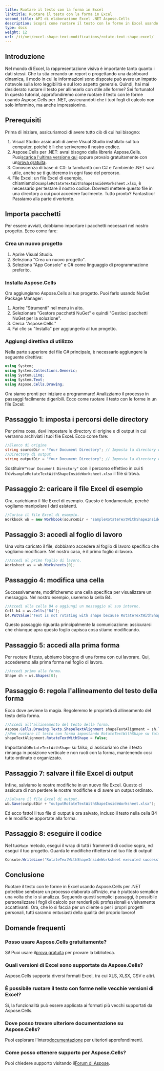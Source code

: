 ```yaml
---
title: Ruotare il testo con la forma in Excel
linktitle: Ruotare il testo con la forma in Excel
second_title: API di elaborazione Excel .NET Aspose.Cells
description: Scopri come ruotare il testo con le forme in Excel usando Aspose.Cells per .NET. Segui questa guida passo passo per una presentazione Excel perfetta.
type: docs
weight: 12
url: /it/net/excel-shape-text-modifications/rotate-text-shape-excel/
---
```

## Introduzione
Nel mondo di Excel, la rappresentazione visiva è importante tanto quanto i dati stessi. Che tu stia creando un report o progettando una dashboard dinamica, il modo in cui le informazioni sono disposte può avere un impatto notevole sulla loro leggibilità e sul loro aspetto generale. Quindi, hai mai desiderato ruotare il testo per allinearlo con stile alle forme? Sei fortunato! In questo tutorial, approfondiremo come ruotare il testo con le forme usando Aspose.Cells per .NET, assicurandoti che i tuoi fogli di calcolo non solo informino, ma anche impressionino.
## Prerequisiti
Prima di iniziare, assicuriamoci di avere tutto ciò di cui hai bisogno:
1. Visual Studio: assicurati di avere Visual Studio installato sul tuo computer, poiché è lì che scriveremo il nostro codice.
2.  Aspose.Cells per .NET: avrai bisogno della libreria Aspose.Cells. Puoi[scarica l'ultima versione qui](https://releases.aspose.com/cells/net/) oppure provalo gratuitamente con un[prova gratuita](https://releases.aspose.com/).
3. Conoscenza di base di C#: la familiarità con C# e l'ambiente .NET sarà utile, anche se ti guideremo in ogni fase del percorso.
4.  File Excel: un file Excel di esempio, chiamiamolo`sampleRotateTextWithShapeInsideWorksheet.xlsx`, è necessario per testare il nostro codice. Dovresti mettere questo file in una directory a cui puoi accedere facilmente.
Tutto pronto? Fantastico! Passiamo alla parte divertente.
## Importa pacchetti
Per essere avviati, dobbiamo importare i pacchetti necessari nel nostro progetto. Ecco come fare:
### Crea un nuovo progetto
1. Aprire Visual Studio.
2. Seleziona "Crea un nuovo progetto".
3. Seleziona "App Console" e C# come linguaggio di programmazione preferito.
### Installa Aspose.Cells
Ora aggiungiamo Aspose.Cells al tuo progetto. Puoi farlo usando NuGet Package Manager:
1. Aprire "Strumenti" nel menu in alto.
2. Selezionare "Gestore pacchetti NuGet" e quindi "Gestisci pacchetti NuGet per la soluzione".
3. Cerca "Aspose.Cells."
4. Fai clic su "Installa" per aggiungerlo al tuo progetto.
### Aggiungi direttiva di utilizzo
Nella parte superiore del file C# principale, è necessario aggiungere la seguente direttiva:
```csharp
using System;
using System.Collections.Generic;
using System.Linq;
using System.Text;
using Aspose.Cells.Drawing;
```
Ora siamo pronti per iniziare a programmare!
Analizziamo il processo in passaggi facilmente digeribili. Ecco come ruotare il testo con le forme in un file Excel:
## Passaggio 1: imposta i percorsi delle directory
Per prima cosa, devi impostare le directory di origine e di output in cui verranno archiviati i tuoi file Excel. Ecco come fare:
```csharp
//Elenco di origine
string sourceDir = "Your Document Directory"; // Imposta la directory dei tuoi documenti
//Directory di output
string outputDir = "Your Document Directory"; // Imposta la directory di output
```
 Sostituire`"Your Document Directory"` con il percorso effettivo in cui ti trovi`sampleRotateTextWithShapeInsideWorksheet.xlsx` il file si trova.
## Passaggio 2: caricare il file Excel di esempio
Ora, carichiamo il file Excel di esempio. Questo è fondamentale, perché vogliamo manipolare i dati esistenti.
```csharp
//Carica il file Excel di esempio.
Workbook wb = new Workbook(sourceDir + "sampleRotateTextWithShapeInsideWorksheet.xlsx");
```
## Passaggio 3: accedi al foglio di lavoro
Una volta caricato il file, dobbiamo accedere al foglio di lavoro specifico che vogliamo modificare. Nel nostro caso, è il primo foglio di lavoro.
```csharp
//Accedi al primo foglio di lavoro.
Worksheet ws = wb.Worksheets[0];
```
## Passaggio 4: modifica una cella
Successivamente, modificheremo una cella specifica per visualizzare un messaggio. Nel nostro esempio, useremo la cella B4.
```csharp
//Accedi alla cella B4 e aggiungi un messaggio al suo interno.
Cell b4 = ws.Cells["B4"];
b4.PutValue("Text is not rotating with shape because RotateTextWithShape is false.");
```
Questo passaggio riguarda principalmente la comunicazione: assicurarsi che chiunque apra questo foglio capisca cosa stiamo modificando.
## Passaggio 5: accedi alla prima forma
Per ruotare il testo, abbiamo bisogno di una forma con cui lavorare. Qui, accederemo alla prima forma nel foglio di lavoro.
```csharp
//Accedi prima alla forma.
Shape sh = ws.Shapes[0];
```
## Passaggio 6: regola l'allineamento del testo della forma
Ecco dove avviene la magia. Regoleremo le proprietà di allineamento del testo della forma.
```csharp
//Accedi all'allineamento del testo della forma.
Aspose.Cells.Drawing.Texts.ShapeTextAlignment shapeTextAlignment = sh.TextBody.TextAlignment;
//Non ruotare il testo con forma impostando RotateTextWithShape su false.
shapeTextAlignment.RotateTextWithShape = false;
```
 Impostando`RotateTextWithShape` su falso, ci assicuriamo che il testo rimanga in posizione verticale e non ruoti con la forma, mantenendo così tutto ordinato e organizzato.
## Passaggio 7: salvare il file Excel di output
Infine, salviamo le nostre modifiche in un nuovo file Excel. Questo ci assicura di non perdere le nostre modifiche e di avere un output ordinato.
```csharp
//Salvare il file Excel di output.
wb.Save(outputDir + "outputRotateTextWithShapeInsideWorksheet.xlsx");
```
Ed ecco fatto! Il tuo file di output è ora salvato, incluso il testo nella cella B4 e le modifiche apportate alla forma.
## Passaggio 8: eseguire il codice
 Nel tuo`Main` metodo, esegui il wrap di tutti i frammenti di codice sopra, ed esegui il tuo progetto. Guarda le modifiche riflettersi nel tuo file di output!
```csharp
Console.WriteLine("RotateTextWithShapeInsideWorksheet executed successfully.");
```
## Conclusione
Ruotare il testo con le forme in Excel usando Aspose.Cells per .NET potrebbe sembrare un processo elaborato all'inizio, ma è piuttosto semplice una volta che lo si analizza. Seguendo questi semplici passaggi, è possibile personalizzare i fogli di calcolo per renderli più professionali e visivamente accattivanti. Ora, che lo si faccia per un cliente o per i propri progetti personali, tutti saranno entusiasti della qualità del proprio lavoro!
## Domande frequenti
### Posso usare Aspose.Cells gratuitamente?
 Sì! Puoi usare il[prova gratuita](https://releases.aspose.com/) per provare la biblioteca.
### Quali versioni di Excel sono supportate da Aspose.Cells?
Aspose.Cells supporta diversi formati Excel, tra cui XLS, XLSX, CSV e altri.
### È possibile ruotare il testo con forme nelle vecchie versioni di Excel?
Sì, la funzionalità può essere applicata ai formati più vecchi supportati da Aspose.Cells.
### Dove posso trovare ulteriore documentazione su Aspose.Cells?
 Puoi esplorare l'intero[documentazione](https://reference.aspose.com/cells/net/) per ulteriori approfondimenti.
### Come posso ottenere supporto per Aspose.Cells?
 Puoi chiedere supporto visitando il[Forum di Aspose](https://forum.aspose.com/c/cells/9).